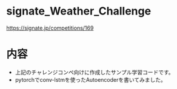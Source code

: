 # signate_Weather_Challenge
https://signate.jp/competitions/169

# 内容
* 上記のチャレンジコンペ向けに作成したサンプル学習コードです。
* pytorchでconv-lstmを使ったAutoencoderを書いてみました。
